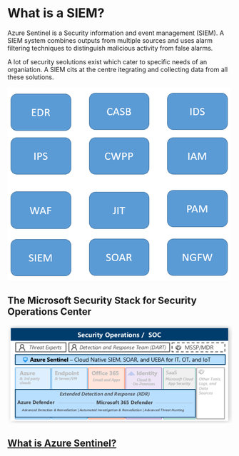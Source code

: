 # What is a SIEM?
Azure Sentinel is a Security information and event management (SIEM). A SIEM system combines outputs from multiple sources and uses alarm filtering techniques to distinguish malicious activity from false alarms.

A lot of security seolutions exist which cater to specific needs of an organiation. A SIEM cits at the centre itegrating and collecting data from all these solutions.

![Security Solutions](./media/solutions.PNG)

## The Microsoft Security Stack for Security Operations Center

![MCRA](./media/mcra.PNG)

## [What is Azure Sentinel?](https://docs.microsoft.com/en-us/azure/sentinel/overview)
